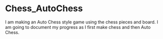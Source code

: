 # Chess_AutoChess
I am making an Auto Chess style game using the chess pieces and board. I am going to document my progress as I first make chess and then Auto Chess.
